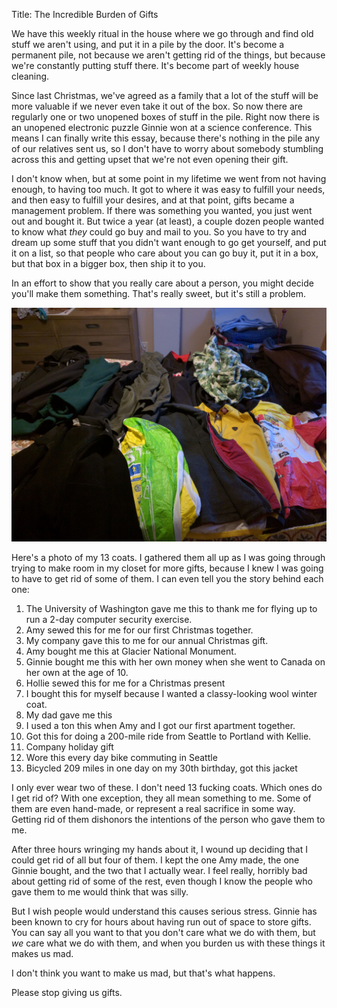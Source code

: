 Title: The Incredible Burden of Gifts

We have this weekly ritual in the house where we go through and find old stuff we aren't using,
and put it in a pile by the door.
It's become a permanent pile,
not because we aren't getting rid of the things,
but because we're constantly putting stuff there.
It's become part of weekly house cleaning.

Since last Christmas,
we've agreed as a family that a lot of the stuff will be more valuable if we never even take it out of the box.
So now there are regularly one or two unopened boxes of stuff in the pile.
Right now there is an unopened electronic puzzle Ginnie won at a science conference.
This means I can finally write this essay,
because there's nothing in the pile any of our relatives sent us,
so I don't have to worry about somebody stumbling across this and getting upset that we're not even opening their gift.

I don't know when,
but at some point in my lifetime we went from not having enough,
to having too much.
It got to where it was easy to fulfill your needs,
and then easy to fulfill your desires,
and at that point, gifts became a management problem.
If there was something you wanted,
you just went out and bought it.
But twice a year (at least),
a couple dozen people wanted to know what *they* could go buy and mail to you.
So you have to try and dream up some stuff that you didn't want enough to go get yourself,
and put it on a list,
so that people who care about you can go buy it,
put it in a box,
but that box in a bigger box,
then ship it to you.

In an effort to show that you really care about a person,
you might decide you'll make them something.
That's really sweet,
but it's still a problem.

![My Coats](coats.jpg)

Here's a photo of my 13 coats.
I gathered them all up as I was going through trying to make room in my closet for more gifts,
because I knew I was going to have to get rid of some of them.
I can even tell you the story behind each one:

1. The University of Washington gave me this to thank me for flying up to run a 2-day computer security exercise.
1. Amy sewed this for me for our first Christmas together.
1. My company gave this to me for our annual Christmas gift.
1. Amy bought me this at Glacier National Monument.
1. Ginnie bought me this with her own money when she went to Canada on her own at the age of 10.
1. Hollie sewed this for me for a Christmas present
1. I bought this for myself because I wanted a classy-looking wool winter coat.
1. My dad gave me this
1. I used a ton this when Amy and I got our first apartment together.
1. Got this for doing a 200-mile ride from Seattle to Portland with Kellie.
1. Company holiday gift
1. Wore this every day bike commuting in Seattle
1. Bicycled 209 miles in one day on my 30th birthday, got this jacket

I only ever wear two of these.
I don't need 13 fucking coats.
Which ones do I get rid of?
With one exception, they all mean something to me.
Some of them are even hand-made,
or represent a real sacrifice in some way.
Getting rid of them dishonors the intentions of the person who gave them to me.

After three hours wringing my hands about it,
I wound up deciding that I could get rid of all but four of them.
I kept the one Amy made,
the one Ginnie bought,
and the two that I actually wear.
I feel really, horribly bad about getting rid of some of the rest,
even though I know the people who gave them to me would think that was silly.

But I wish people would understand this causes serious stress.
Ginnie has been known to cry for hours about having run out of space to store gifts.
You can say all you want to that you don't care what we do with them,
but *we* care what we do with them,
and when you burden us with these things it makes us mad.

I don't think you want to make us mad, but that's what happens.

Please stop giving us gifts.


